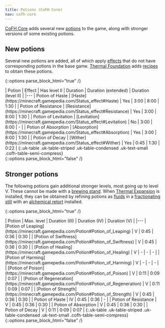 ```yaml
---
title: Potions (CoFH Core)
nav: cofh-core
---
```


[CoFH Core](/docs/cofh-core/) adds several new
[potions](https://minecraft.gamepedia.com/Potion) to the game, along with
stronger versions of some existing potions.


New potions
-----------

Several new potions are added, all of which apply
[effects](https://minecraft.gamepedia.com/Status_effects) that do not have
corresponding potions in the base game. [Thermal
Foundation](/docs/thermal-foundation/) adds [recipes](/docs/tf-potion-recipes/)
to obtain these potions.

{::options parse_block_html="true" /}
<div class="uk-overflow-container">
| Potion | Effect | Has level II | Duration | Duration (extended) | Duration (level II) |
|---
| Potion of Haste | [Haste](https://minecraft.gamepedia.com/Status_effect#Haste) | Yes | 3:00 | 8:00 | 1:30 |
| Potion of Resistance | [Resistance](https://minecraft.gamepedia.com/Status_effect#Resistance) | Yes | 3:00 | 8:00 | 1:30 |
| Potion of Levitation | [Levitation](https://minecraft.gamepedia.com/Status_effect#Levitation) | No | 3:00 | 8:00 | - |
| Potion of Absorption | [Absorption](https://minecraft.gamepedia.com/Status_effect#Absorption) | Yes | 3:00 | 8:00 | 1:30 |
| Potion of Decay | [Wither](https://minecraft.gamepedia.com/Status_effect#Wither) | Yes | 0:45 | 1:30 | 0:22 |
{:.uk-table .uk-table-striped .uk-table-condensed .uk-text-small .cofh-table-semi-compress}
</div>
{::options parse_block_html="false" /}


Stronger potions
----------------

The following potions gain additional stronger levels, most going up to level V.
These cannot be made with a [brewing
stand](https://minecraft.gamepedia.com/Brewing_Stand). When [Thermal
Expansion](/docs/thermal-expansion/) is installed, they can be obtained by
refining potions as [fluids](/docs/potion-fluid/) in a [fractionating
still](/docs/fractionating-still/) with an [alchemical
retort](/docs/augment-alchemical-retort/) installed.

{::options parse_block_html="true" /}
<div class="uk-overflow-container">
| Potion | Max. level | Duration (III) | Duration (IV) | Duration (V) |
|---
| [Potion of Leaping](https://minecraft.gamepedia.com/Potion#Potion_of_Leaping) | V | 0:45 | 0:36 | 0:30 |
| [Potion of Swiftness](https://minecraft.gamepedia.com/Potion#Potion_of_Swiftness) | V | 0:45 | 0:36 | 0:30 |
| [Potion of Healing](https://minecraft.gamepedia.com/Potion#Potion_of_Healing) | V | - | - | - |
| [Potion of Harming](https://minecraft.gamepedia.com/Potion#Potion_of_Harming) | V | - | - | - |
| [Potion of Poison](https://minecraft.gamepedia.com/Potion#Potion_of_Poison) | V | 0:11 | 0:09 | 0:07 |
| [Potion of Regeneration](https://minecraft.gamepedia.com/Potion#Potion_of_Regeneration) | V | 0:11 | 0:09 | 0:07 |
| [Potion of Strength](https://minecraft.gamepedia.com/Potion#Potion_of_Strength) | V | 0:45 | 0:36 | 0:30 |
| Potion of Haste | IV | 0:45 | 0:36 | - |
| Potion of Resistance | V | 0:45 | 0:36 | 0:30 |
| Potion of Absorption | V | 0:45 | 0:36 | 0:30 |
| Potion of Decay | V | 0:11 | 0:09 | 0:07 |
{:.uk-table .uk-table-striped .uk-table-condensed .uk-text-small .cofh-table-semi-compress}
</div>
{::options parse_block_html="false" /}

